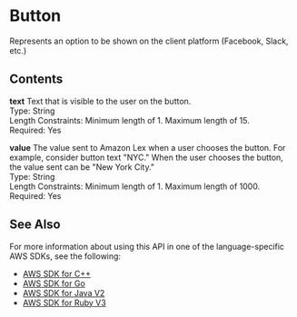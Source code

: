# Button<a name="API_runtime_Button"></a>

Represents an option to be shown on the client platform \(Facebook, Slack, etc\.\)

## Contents<a name="API_runtime_Button_Contents"></a>

 **text**   <a name="lex-Type-runtime_Button-text"></a>
Text that is visible to the user on the button\.  
Type: String  
Length Constraints: Minimum length of 1\. Maximum length of 15\.  
Required: Yes

 **value**   <a name="lex-Type-runtime_Button-value"></a>
The value sent to Amazon Lex when a user chooses the button\. For example, consider button text "NYC\." When the user chooses the button, the value sent can be "New York City\."  
Type: String  
Length Constraints: Minimum length of 1\. Maximum length of 1000\.  
Required: Yes

## See Also<a name="API_runtime_Button_SeeAlso"></a>

For more information about using this API in one of the language\-specific AWS SDKs, see the following:
+  [AWS SDK for C\+\+](https://docs.aws.amazon.com/goto/SdkForCpp/runtime.lex-2016-11-28/Button) 
+  [AWS SDK for Go](https://docs.aws.amazon.com/goto/SdkForGoV1/runtime.lex-2016-11-28/Button) 
+  [AWS SDK for Java V2](https://docs.aws.amazon.com/goto/SdkForJavaV2/runtime.lex-2016-11-28/Button) 
+  [AWS SDK for Ruby V3](https://docs.aws.amazon.com/goto/SdkForRubyV3/runtime.lex-2016-11-28/Button) 